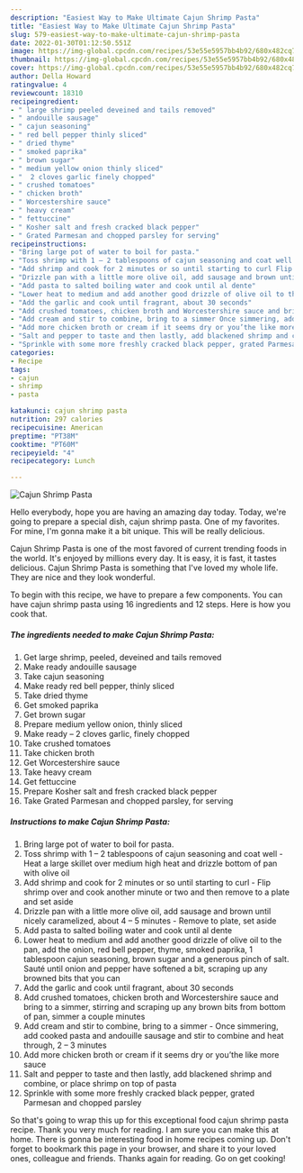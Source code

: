 ```yaml
---
description: "Easiest Way to Make Ultimate Cajun Shrimp Pasta"
title: "Easiest Way to Make Ultimate Cajun Shrimp Pasta"
slug: 579-easiest-way-to-make-ultimate-cajun-shrimp-pasta
date: 2022-01-30T01:12:50.551Z
image: https://img-global.cpcdn.com/recipes/53e55e5957bb4b92/680x482cq70/cajun-shrimp-pasta-recipe-main-photo.jpg
thumbnail: https://img-global.cpcdn.com/recipes/53e55e5957bb4b92/680x482cq70/cajun-shrimp-pasta-recipe-main-photo.jpg
cover: https://img-global.cpcdn.com/recipes/53e55e5957bb4b92/680x482cq70/cajun-shrimp-pasta-recipe-main-photo.jpg
author: Della Howard
ratingvalue: 4
reviewcount: 18310
recipeingredient:
- " large shrimp peeled deveined and tails removed"
- " andouille sausage"
- " cajun seasoning"
- " red bell pepper thinly sliced"
- " dried thyme"
- " smoked paprika"
- " brown sugar"
- " medium yellow onion thinly sliced"
- "  2 cloves garlic finely chopped"
- " crushed tomatoes"
- " chicken broth"
- " Worcestershire sauce"
- " heavy cream"
- " fettuccine"
- " Kosher salt and fresh cracked black pepper"
- " Grated Parmesan and chopped parsley for serving"
recipeinstructions:
- "Bring large pot of water to boil for pasta."
- "Toss shrimp with 1 – 2 tablespoons of cajun seasoning and coat well Heat a large skillet over medium high heat and drizzle bottom of pan with olive oil"
- "Add shrimp and cook for 2 minutes or so until starting to curl Flip shrimp over and cook another minute or two and then remove to a plate and set aside"
- "Drizzle pan with a little more olive oil, add sausage and brown until nicely caramelized, about 4 – 5 minutes Remove to plate, set aside"
- "Add pasta to salted boiling water and cook until al dente"
- "Lower heat to medium and add another good drizzle of olive oil to the pan, add the onion, red bell pepper, thyme, smoked paprika, 1 tablespoon cajun seasoning, brown sugar and a generous pinch of salt. Sauté until onion and pepper have softened a bit, scraping up any browned bits that you can"
- "Add the garlic and cook until fragrant, about 30 seconds"
- "Add crushed tomatoes, chicken broth and Worcestershire sauce and bring to a simmer, stirring and scraping up any brown bits from bottom of pan, simmer a couple minutes"
- "Add cream and stir to combine, bring to a simmer Once simmering, add cooked pasta and andouille sausage and stir to combine and heat through, 2 – 3 minutes"
- "Add more chicken broth or cream if it seems dry or you’the like more sauce"
- "Salt and pepper to taste and then lastly, add blackened shrimp and combine, or place shrimp on top of pasta"
- "Sprinkle with some more freshly cracked black pepper, grated Parmesan and chopped parsley"
categories:
- Recipe
tags:
- cajun
- shrimp
- pasta

katakunci: cajun shrimp pasta 
nutrition: 297 calories
recipecuisine: American
preptime: "PT38M"
cooktime: "PT60M"
recipeyield: "4"
recipecategory: Lunch

---
```



![Cajun Shrimp Pasta](https://img-global.cpcdn.com/recipes/53e55e5957bb4b92/680x482cq70/cajun-shrimp-pasta-recipe-main-photo.jpg)

Hello everybody, hope you are having an amazing day today. Today, we're going to prepare a special dish, cajun shrimp pasta. One of my favorites. For mine, I'm gonna make it a bit unique. This will be really delicious.



Cajun Shrimp Pasta is one of the most favored of current trending foods in the world. It's enjoyed by millions every day. It is easy, it is fast, it tastes delicious. Cajun Shrimp Pasta is something that I've loved my whole life. They are nice and they look wonderful.


To begin with this recipe, we have to prepare a few components. You can have cajun shrimp pasta using 16 ingredients and 12 steps. Here is how you cook that.

<!--inarticleads1-->

##### The ingredients needed to make Cajun Shrimp Pasta:

1. Get  large shrimp, peeled, deveined and tails removed
1. Make ready  andouille sausage
1. Take  cajun seasoning
1. Make ready  red bell pepper, thinly sliced
1. Take  dried thyme
1. Get  smoked paprika
1. Get  brown sugar
1. Prepare  medium yellow onion, thinly sliced
1. Make ready  – 2 cloves garlic, finely chopped
1. Take  crushed tomatoes
1. Take  chicken broth
1. Get  Worcestershire sauce
1. Take  heavy cream
1. Get  fettuccine
1. Prepare  Kosher salt and fresh cracked black pepper
1. Take  Grated Parmesan and chopped parsley, for serving




<!--inarticleads2-->

##### Instructions to make Cajun Shrimp Pasta:

1. Bring large pot of water to boil for pasta.
1. Toss shrimp with 1 – 2 tablespoons of cajun seasoning and coat well - Heat a large skillet over medium high heat and drizzle bottom of pan with olive oil
1. Add shrimp and cook for 2 minutes or so until starting to curl - Flip shrimp over and cook another minute or two and then remove to a plate and set aside
1. Drizzle pan with a little more olive oil, add sausage and brown until nicely caramelized, about 4 – 5 minutes - Remove to plate, set aside
1. Add pasta to salted boiling water and cook until al dente
1. Lower heat to medium and add another good drizzle of olive oil to the pan, add the onion, red bell pepper, thyme, smoked paprika, 1 tablespoon cajun seasoning, brown sugar and a generous pinch of salt. Sauté until onion and pepper have softened a bit, scraping up any browned bits that you can
1. Add the garlic and cook until fragrant, about 30 seconds
1. Add crushed tomatoes, chicken broth and Worcestershire sauce and bring to a simmer, stirring and scraping up any brown bits from bottom of pan, simmer a couple minutes
1. Add cream and stir to combine, bring to a simmer - Once simmering, add cooked pasta and andouille sausage and stir to combine and heat through, 2 – 3 minutes
1. Add more chicken broth or cream if it seems dry or you’the like more sauce
1. Salt and pepper to taste and then lastly, add blackened shrimp and combine, or place shrimp on top of pasta
1. Sprinkle with some more freshly cracked black pepper, grated Parmesan and chopped parsley




So that's going to wrap this up for this exceptional food cajun shrimp pasta recipe. Thank you very much for reading. I am sure you can make this at home. There is gonna be interesting food in home recipes coming up. Don't forget to bookmark this page in your browser, and share it to your loved ones, colleague and friends. Thanks again for reading. Go on get cooking!
